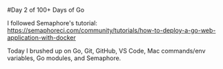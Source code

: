 #Day 2 of 100+ Days of Go

I followed Semaphore's tutorial: https://semaphoreci.com/community/tutorials/how-to-deploy-a-go-web-application-with-docker

Today I brushed up on Go, Git, GitHub, VS Code, Mac commands/env variables, Go modules, and Semaphore.